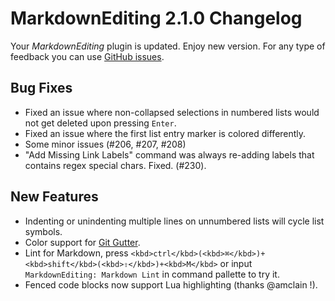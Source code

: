 # MarkdownEditing 2.1.0 Changelog

Your _MarkdownEditing_ plugin is updated. Enjoy new version. For any type of feedback you can use [GitHub issues][issues].

## Bug Fixes

* Fixed an issue where non-collapsed selections in numbered lists would not get deleted upon pressing `Enter`.
* Fixed an issue where the first list entry marker is colored differently.
* Some minor issues (#206, #207, #208)
* "Add Missing Link Labels" command was always re-adding labels that contains regex special chars. Fixed. (#230).

## New Features

* Indenting or unindenting multiple lines on unnumbered lists will cycle list symbols.
* Color support for [Git Gutter](https://github.com/jisaacks/GitGutter).
* Lint for Markdown, press `<kbd>ctrl</kbd>(<kbd>⌘</kbd>)+<kbd>shift</kbd>(<kbd>⇧</kbd>)+<kbd>M</kbd>` or input `MarkdownEditing: Markdown Lint` in command pallette to try it.
* Fenced code blocks now support Lua highlighting (thanks @amclain !).

[issues]: https://github.com/SublimeText-Markdown/MarkdownEditing/issues
